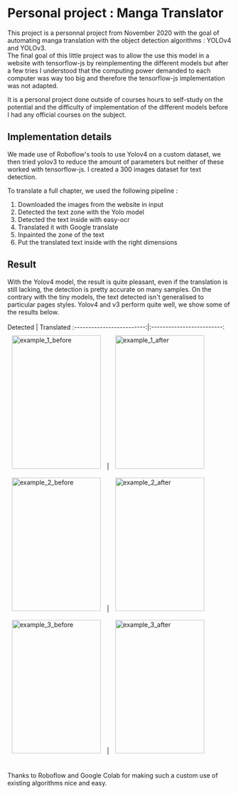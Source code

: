 # Personal project : Manga Translator

This project is a personnal project from November 2020 with the goal of automating manga translation with the object detection algorithms : YOLOv4 and YOLOv3. <br/>
The final goal of this little project was to allow the use this model in a website with tensorflow-js by reimplementing the different models but after a few tries I understood that the computing power demanded to each computer was way too big and therefore the tensorflow-js implementation was not adapted. <br/>  

It is a personal project done outside of courses hours to self-study on the potential and the difficulty of implementation of the different models before I had any official courses on the subject.

## Implementation details

We made use of Roboflow's tools to use Yolov4 on a custom dataset, we then tried yolov3 to reduce the amount of parameters but neither of these worked with tensorflow-js.
I created a 300 images dataset for text detection.

To translate a full chapter, we used the following pipeline :
1. Downloaded the images from the website in input
2. Detected the text zone with the Yolo model
3. Detected the text inside with easy-ocr
4. Translated it with Google translate
5. Inpainted the zone of the text
6. Put the translated text inside with the right dimensions 

## Result

With the Yolov4 model, the result is quite pleasant, even if the translation is still lacking, the detection is pretty accurate on many samples. 
On the contrary with the tiny models, the text detected isn't generalised to particular pages styles.
Yolov4 and v3 perform quite well, we show some of the results below.
<br/>  
Detected         |  Translated
:-------------------------:|:-------------------------:
<img style= "display: inline-block; margin: 10px"  src="https://user-images.githubusercontent.com/64918024/137822734-2dcc55d4-f0fb-48d6-8745-f2373b40be90.png" alt="example_1_before" width="200" height = "300"/> | <img style= "display: inline-block; margin: 10px"  src="https://user-images.githubusercontent.com/64918024/137823212-2a467ba1-38ca-4e9e-8c03-cd4c8fa8a936.png" alt="example_1_after" width="200" height="300"/>
<img style= "display: inline; margin: 10px" src="https://user-images.githubusercontent.com/64918024/137822752-faeb25dd-1af1-4c13-a7dc-66e83c923679.png" alt="example_2_before" width="200" height = "300"/> | <img style= "display: inline; margin: 10px" src="https://user-images.githubusercontent.com/64918024/137823338-b6d7b492-ab0d-4568-b3aa-60adc03d78b1.png" alt="example_2_after" width="200" height="300"/>
<img style= "display: inline-block; margin: 10px" src="https://user-images.githubusercontent.com/64918024/137822775-c83b5897-7452-4f31-9eb9-68d9c0d4e9ac.png" alt="example_3_before" width="200" height = "300"/> | <img style= "display: inline-block; margin: 10px"  src="https://user-images.githubusercontent.com/64918024/137823348-25cbf3c6-477a-48ee-9150-d2f1b40be0de.png" alt="example_3_after" width="200" height="300"/>

<br/>  
Thanks to Roboflow and Google Colab for making such a custom use of existing algorithms nice and easy.




